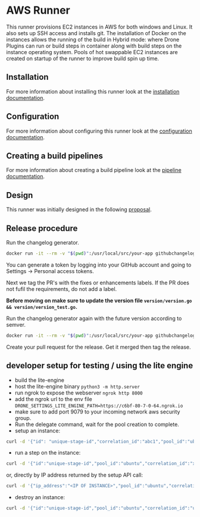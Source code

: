 # AWS Runner

This runner provisions EC2 instances in AWS for both windows and Linux. It also sets up SSH access and installs git. The installation of Docker on the instances allows the running of the build in Hybrid mode: where Drone Plugins can run or build steps in container along with build steps on the instance operating system. Pools of hot swappable EC2 instances are created on startup of the runner to improve build spin up time.

## Installation

For more information about installing this runner look at the [installation documentation](https://docs.drone.io/runner/aws/overview/).

## Configuration

For more information about configuring this runner look at the [configuration documentation](https://docs.drone.io/runner/aws/configuration/).

## Creating a build pipelines

For more information about creating a build pipeline look at the [pipeline documentation](https://docs.drone.io/pipeline/aws/overview/).

## Design

This runner was initially designed in the following [proposal](https://github.com/drone/proposal/blob/master/design/01-aws-runner.md).

## Release procedure

Run the changelog generator.

```BASH
docker run -it --rm -v "$(pwd)":/usr/local/src/your-app githubchangeloggenerator/github-changelog-generator -u drone-runners -p drone-runner-aws -t <secret github token>
```

You can generate a token by logging into your GitHub account and going to Settings -> Personal access tokens.

Next we tag the PR's with the fixes or enhancements labels. If the PR does not fufil the requirements, do not add a label.

**Before moving on make sure to update the version file `version/version.go && version/version_test.go`.**

Run the changelog generator again with the future version according to semver.

```BASH
docker run -it --rm -v "$(pwd)":/usr/local/src/your-app githubchangeloggenerator/github-changelog-generator -u drone-runners -p drone-runner-aws -t <secret token> --future-release v1.0.0
```

Create your pull request for the release. Get it merged then tag the release.

## developer setup for testing / using the lite engine

+ build the lite-engine
+ host the lite-engine binary `python3 -m http.server`
+ run ngrok to expose the webserver `ngrok http 8000`
+ add the ngrok url to the env file `DRONE_SETTINGS_LITE_ENGINE_PATH=https://c6bf-80-7-0-64.ngrok.io`
+ make sure to add port 9079 to your incoming network aws security group.
+ Run the delegate command, wait for the pool creation to complete.
+ setup an instance:

```BASH
curl -d '{"id": "unique-stage-id","correlation_id":"abc1","pool_id":"ubuntu", "setup_request": {"network": {"id":"drone"}, "platform": { "os":"ubuntu" }}}' -H "Content-Type: application/json" -X POST  http://127.0.0.1:3000/setup
```

+ run a step on the instance:

```BASH
curl -d '{"id":"unique-stage-id","pool_id":"ubuntu","correlation_id":"xyz2", "start_step_request":{"id":"step4", "image": "alpine:3.11", "working_dir":"/tmp", "run":{"commands":["sleep 30"], "entrypoint":["sh", "-c"]}}}' -H "Content-Type: application/json" -X POST  http://127.0.0.1:3000/step
```

or, directly by IP address returned by the setup API call: 

```BASH
curl -d '{"ip_address":"<IP OF INSTANCE>","pool_id":"ubuntu","correlation_id":"xyz2", "start_step_request":{"id":"step4", "image": "alpine:3.11", "working_dir":"/tmp", "run":{"commands":["sleep 30"], "entrypoint":["sh", "-c"]}}}' -H "Content-Type: application/json" -X POST  http://127.0.0.1:3000/step
```

+ destroy an instance:

```BASH
curl -d '{"id":"unique-stage-id","pool_id":"ubuntu","correlation_id":"uvw3"}' -H "Content-Type: application/json" -X POST  http://127.0.0.1:3000/destroy
```
